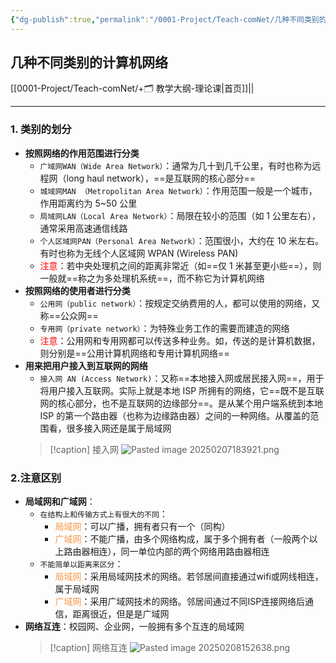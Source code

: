```yaml
---
{"dg-publish":true,"permalink":"/0001-Project/Teach-comNet/几种不同类别的计算机网络/"}
---
```


## 几种不同类别的计算机网络
[[0001-Project/Teach-comNet/+🗂️ 教学大纲-理论课\|首页]]||

---
### 1. 类别的划分
- **按照网络的作用范围进行分类**
	- `广域网WAN（Wide Area Network）`：通常为几十到几千公里，有时也称为远程网（long haul network），==是互联网的核心部分==
	- `城域网MAN （Metropolitan Area Network）`：作用范围一般是一个城市，作用距离约为 5~50 公里
	- `局域网LAN（Local Area Network）`：局限在较小的范围（如 1 公里左右），通常采用高速通信线路
	- `个人区域网PAN（Personal Area Network）`：范围很小，大约在 10 米左右。有时也称为无线个人区域网 WPAN (Wireless PAN)
	- <font color="#ff0000">注意</font>：若中央处理机之间的距离非常近（如==仅 1 米甚至更小些==），则一般就==称之为多处理机系统==，而不称它为计算机网络
- **按照网络的使用者进行分类**
	- `公用网（public network）`：按规定交纳费用的人，都可以使用的网络，又称==公众网==
	- `专用网（private network）`：为特殊业务工作的需要而建造的网络
	- <font color="#ff0000">注意</font>：公用网和专用网都可以传送多种业务。如，传送的是计算机数据，则分别是==公用计算机网络和专用计算机网络==
- **用来把用户接入到互联网的网络**
	- `接入网 AN (Access Network)`：又称==本地接入网或居民接入网==，用于将用户接入互联网。实际上就是本地 ISP 所拥有的网络，它==既不是互联网的核心部分，也不是互联网的边缘部分==。是从某个用户端系统到本地 ISP 的第一个路由器（也称为边缘路由器）之间的一种网络。从覆盖的范围看，很多接入网还是属于局域网
   > [!caption] 接入网
     > ![Pasted image 20250207183921.png](/img/user/0001-Project/Teach-comNet/assets/Pasted%20image%2020250207183921.png)
### 2.注意区别
- **局域⽹和⼴域⽹**：
	- `在结构上和传输⽅式上有很⼤的不同`：
		- <font color="#f79646">局域⽹</font>：可以⼴播，拥有者只有⼀个（同构）
		- <font color="#f79646">⼴域⽹</font>：不能⼴播，由多个⽹络构成，属于多个拥有者（⼀般两个以上路由器相连），同⼀单位内部的两个⽹络⽤路由器相连
	- `不能简单以距离来区分`：
		- <font color="#f79646">局域⽹</font>：采⽤局域⽹技术的⽹络。若邻居间直接通过wifi或⽹线相连，属于局域⽹
		- <font color="#f79646">⼴域⽹</font>：采⽤⼴域⽹技术的⽹络。邻居间通过不同ISP连接⽹络后通信，距离很近，但是是⼴域⽹
- **网络互连**：校园⽹、企业⽹，⼀般拥有多个互连的局域⽹
   > [!caption] 网络互连
    > ![Pasted image 20250208152638.png](/img/user/0001-Project/Teach-comNet/assets/Pasted%20image%2020250208152638.png)

[^1]: 

